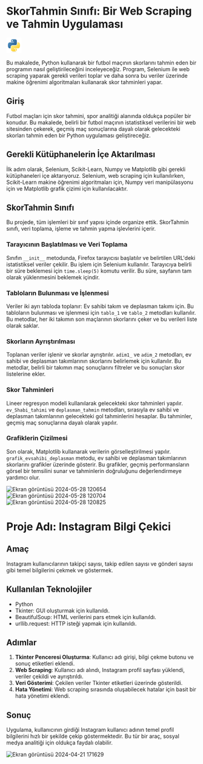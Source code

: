 # SkorTahmin Sınıfı: Bir Web Scraping ve Tahmin Uygulaması

<a href="https://www.python.org" target="_blank" rel="noreferrer"> 
    <img src="https://raw.githubusercontent.com/devicons/devicon/master/icons/python/python-original.svg" alt="python" width="40" height="40"/> 
</a> 
<br>

Bu makalede, Python kullanarak bir futbol maçının skorlarını tahmin eden bir programın nasıl geliştirileceğini inceleyeceğiz. Program, Selenium ile web scraping yaparak gerekli verileri toplar ve daha sonra bu veriler üzerinde makine öğrenimi algoritmaları kullanarak skor tahminleri yapar.

## Giriş

Futbol maçları için skor tahmini, spor analitiği alanında oldukça popüler bir konudur. Bu makalede, belirli bir futbol maçının istatistiksel verilerini bir web sitesinden çekerek, geçmiş maç sonuçlarına dayalı olarak gelecekteki skorları tahmin eden bir Python uygulaması geliştireceğiz.


## Gerekli Kütüphanelerin İçe Aktarılması 

İlk adım olarak, Selenium, Scikit-Learn, Numpy ve Matplotlib gibi gerekli kütüphaneleri içe aktarıyoruz. Selenium, web scraping için kullanılırken, Scikit-Learn makine öğrenimi algoritmaları için, Numpy veri manipülasyonu için ve Matplotlib grafik çizimi için kullanılacaktır.

## SkorTahmin Sınıfı

Bu projede, tüm işlemleri bir sınıf yapısı içinde organize ettik. SkorTahmin sınıfı, veri toplama, işleme ve tahmin yapma işlevlerini içerir.

### Tarayıcının Başlatılması ve Veri Toplama

Sınıfın `__init__` metodunda, Firefox tarayıcısı başlatılır ve belirtilen URL'deki istatistiksel veriler çekilir. Bu işlem için Selenium kullanılır. Tarayıcıya belirli bir süre beklemesi için `time.sleep(5)` komutu verilir. Bu süre, sayfanın tam olarak yüklenmesini beklemek içindir.

### Tabloların Bulunması ve İşlenmesi

Veriler iki ayrı tabloda toplanır: Ev sahibi takım ve deplasman takımı için. Bu tabloların bulunması ve işlenmesi için `tablo_1` ve `tablo_2` metodları kullanılır. Bu metodlar, her iki takımın son maçlarının skorlarını çeker ve bu verileri liste olarak saklar.

### Skorların Ayrıştırılması


Toplanan veriler işlenir ve skorlar ayrıştırılır. `adim1_` ve `adim_2` metodları, ev sahibi ve deplasman takımlarının skorlarını belirlemek için kullanılır. Bu metodlar, belirli bir takımın maç sonuçlarını filtreler ve bu sonuçları skor listelerine ekler.

### Skor Tahminleri

Lineer regresyon modeli kullanılarak gelecekteki skor tahminleri yapılır. `ev_Shabi_tahimi` ve `deplasman_tahmin` metodları, sırasıyla ev sahibi ve deplasman takımlarının gelecekteki gol tahminlerini hesaplar. Bu tahminler, geçmiş maç sonuçlarına dayalı olarak yapılır.

### Grafiklerin Çizilmesi

Son olarak, Matplotlib kullanarak verilerin görselleştirilmesi yapılır. `grafik_evsahibi_deplasman` metodu, ev sahibi ve deplasman takımlarının skorlarını grafikler üzerinde gösterir. Bu grafikler, geçmiş performansların görsel bir temsilini sunar ve tahminlerin doğruluğunu değerlendirmeye yardımcı olur.

![Ekran görüntüsü 2024-05-28 120654](https://github.com/arazumut/footballMachineAI-instagrambilgiAraci/assets/150933483/d9ab9186-8310-43a9-9706-a21b9f5c4696)
![Ekran görüntüsü 2024-05-28 120704](https://github.com/arazumut/footballMachineAI-instagrambilgiAraci/assets/150933483/fcfebb17-28e8-4e42-9461-ce048d40492d)
![Ekran görüntüsü 2024-05-28 120825](https://github.com/arazumut/footballMachineAI-instagrambilgiAraci/assets/150933483/f8d9aaec-2109-4c1c-8456-78e9accdfe64)

# Proje Adı: Instagram Bilgi Çekici

## Amaç

Instagram kullanıcılarının takipçi sayısı, takip edilen sayısı ve gönderi sayısı gibi temel bilgilerini çekmek ve göstermek.

## Kullanılan Teknolojiler

- Python
- Tkinter: GUI oluşturmak için kullanıldı.
- BeautifulSoup: HTML verilerini pars etmek için kullanıldı.
- urllib.request: HTTP isteği yapmak için kullanıldı.

## Adımlar

1. **Tkinter Penceresi Oluşturma**: Kullanıcı adı girişi, bilgi çekme butonu ve sonuç etiketleri eklendi.
2. **Web Scraping**: Kullanıcı adı alındı, Instagram profil sayfası yüklendi, veriler çekildi ve ayrıştırıldı.
3. **Veri Gösterimi**: Çekilen veriler Tkinter etiketleri üzerinde gösterildi.
4. **Hata Yönetimi**: Web scraping sırasında oluşabilecek hatalar için basit bir hata yönetimi eklendi.

## Sonuç

Uygulama, kullanıcının girdiği Instagram kullanıcı adının temel profil bilgilerini hızlı bir şekilde çekip göstermektedir. Bu tür bir araç, sosyal medya analitiği için oldukça faydalı olabilir.

![Ekran görüntüsü 2024-04-21 171629](https://github.com/arazumut/footballMachineAI-instagrambilgiAraci/assets/150933483/536553ba-d4f2-4a37-92c7-7ccf3ce3c74d)

